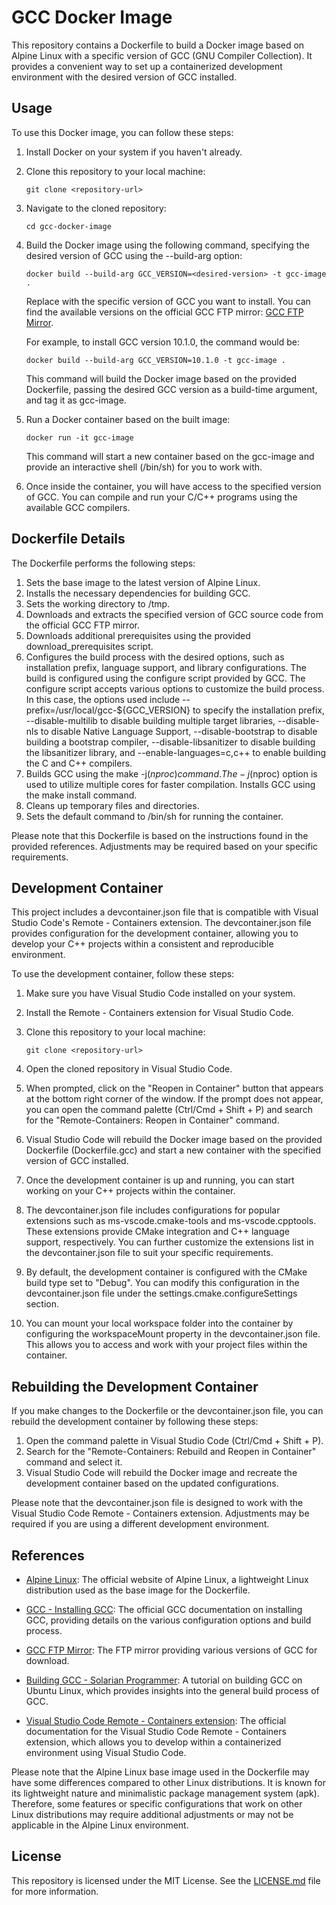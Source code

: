 # GCC Docker Image

This repository contains a Dockerfile to build a Docker image based on Alpine Linux with a specific version of GCC (GNU Compiler Collection). It provides a convenient way to set up a containerized development environment with the desired version of GCC installed.

## Usage

To use this Docker image, you can follow these steps:

1. Install Docker on your system if you haven't already.
2. Clone this repository to your local machine:

   ```shell
   git clone <repository-url>
   ```
3. Navigate to the cloned repository:

   ```shell
   cd gcc-docker-image
   ```

4. Build the Docker image using the following command, specifying the desired version of GCC using the --build-arg option:

   ```shell
   docker build --build-arg GCC_VERSION=<desired-version> -t gcc-image .
   ```
   Replace <desired-version> with the specific version of GCC you want to install. You can find the available versions on the official GCC FTP mirror: [GCC FTP Mirror](https://ftp.task.gda.pl/pub/gnu/gcc/).

   For example, to install GCC version 10.1.0, the command would be:

   ```shell
   docker build --build-arg GCC_VERSION=10.1.0 -t gcc-image .
   ```
   
   This command will build the Docker image based on the provided Dockerfile, passing the desired GCC version as a build-time argument, and tag it as gcc-image.

5. Run a Docker container based on the built image:

   ```shell
   docker run -it gcc-image
   ```

   This command will start a new container based on the gcc-image and provide an interactive shell (/bin/sh) for you to work with.

6. Once inside the container, you will have access to the specified version of GCC. You can compile and run your C/C++ programs using the available GCC compilers.

## Dockerfile Details

The Dockerfile performs the following steps:

1. Sets the base image to the latest version of Alpine Linux.
2. Installs the necessary dependencies for building GCC.
3. Sets the working directory to /tmp.
4. Downloads and extracts the specified version of GCC source code from the official GCC FTP mirror.
5. Downloads additional prerequisites using the provided download_prerequisites script.
6. Configures the build process with the desired options, such as installation prefix, language support, and library configurations. The build is configured using the configure script provided by GCC. The configure script accepts various options to customize the build process. In this case, the options used include --prefix=/usr/local/gcc-${GCC_VERSION} to specify the installation prefix, --disable-multilib to disable building multiple target libraries, --disable-nls to disable Native Language Support, --disable-bootstrap to disable building a bootstrap compiler, --disable-libsanitizer to disable building the libsanitizer library, and --enable-languages=c,c++ to enable building the C and C++ compilers.
7. Builds GCC using the make -j$(nproc) command. The -j$(nproc) option is used to utilize multiple cores for faster compilation.
Installs GCC using the make install command.
8. Cleans up temporary files and directories.
9. Sets the default command to /bin/sh for running the container.

Please note that this Dockerfile is based on the instructions found in the provided references. Adjustments may be required based on your specific requirements.

## Development Container

This project includes a devcontainer.json file that is compatible with Visual Studio Code's Remote - Containers extension. The devcontainer.json file provides configuration for the development container, allowing you to develop your C++ projects within a consistent and reproducible environment.

To use the development container, follow these steps:

1. Make sure you have Visual Studio Code installed on your system.

2. Install the Remote - Containers extension for Visual Studio Code.

3. Clone this repository to your local machine:

   ```shell
   git clone <repository-url>
   ```
4. Open the cloned repository in Visual Studio Code.

5. When prompted, click on the "Reopen in Container" button that appears at the bottom right corner of the window. If the prompt does not appear, you can open the command palette (Ctrl/Cmd + Shift + P) and search for the "Remote-Containers: Reopen in Container" command.

6. Visual Studio Code will rebuild the Docker image based on the provided Dockerfile (Dockerfile.gcc) and start a new container with the specified version of GCC installed.

7. Once the development container is up and running, you can start working on your C++ projects within the container.

8. The devcontainer.json file includes configurations for popular extensions such as ms-vscode.cmake-tools and ms-vscode.cpptools. These extensions provide CMake integration and C++ language support, respectively. You can further customize the extensions list in the devcontainer.json file to suit your specific requirements.

9. By default, the development container is configured with the CMake build type set to "Debug". You can modify this configuration in the devcontainer.json file under the settings.cmake.configureSettings section.

10. You can mount your local workspace folder into the container by configuring the workspaceMount property in the devcontainer.json file. This allows you to access and work with your project files within the container.

## Rebuilding the Development Container

If you make changes to the Dockerfile or the devcontainer.json file, you can rebuild the development container by following these steps:

1. Open the command palette in Visual Studio Code (Ctrl/Cmd + Shift + P).
2. Search for the "Remote-Containers: Rebuild and Reopen in Container" command and select it.
2. Visual Studio Code will rebuild the Docker image and recreate the development container based on the updated configurations.

Please note that the devcontainer.json file is designed to work with the Visual Studio Code Remote - Containers extension. Adjustments may be required if you are using a different development environment.

## References

- [Alpine Linux](https://alpinelinux.org/): The official website of Alpine Linux, a lightweight Linux distribution used as the base image for the Dockerfile.
- [GCC - Installing GCC](https://gcc.gnu.org/wiki/InstallingGCC): The official GCC documentation on installing GCC, providing details on the various configuration options and build process.

- [GCC FTP Mirror](https://ftp.task.gda.pl/pub/gnu/gcc/): The FTP mirror providing various versions of GCC for download.

- [Building GCC - Solarian Programmer](https://solarianprogrammer.com/2016/10/07/building-gcc-ubuntu-linux/): A tutorial on building GCC on Ubuntu Linux, which provides insights into the general build process of GCC.

- [Visual Studio Code Remote - Containers extension](https://code.visualstudio.com/docs/devcontainers/containers): The official documentation for the Visual Studio Code Remote - Containers extension, which allows you to develop within a containerized environment using Visual Studio Code.

Please note that the Alpine Linux base image used in the Dockerfile may have some differences compared to other Linux distributions. It is known for its lightweight nature and minimalistic package management system (apk). Therefore, some features or specific configurations that work on other Linux distributions may require additional adjustments or may not be applicable in the Alpine Linux environment.

## License

This repository is licensed under the MIT License. See the [LICENSE.md](LICENSE.md) file for more information.